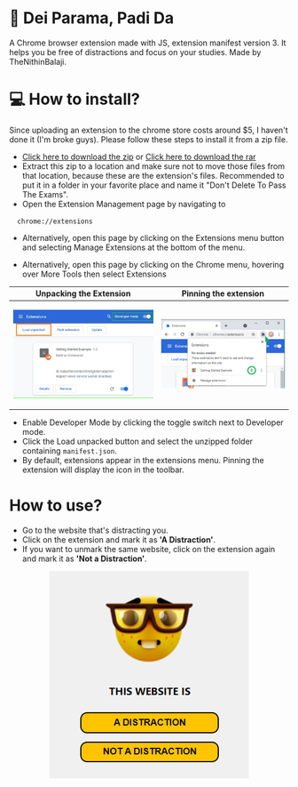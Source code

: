 # 🤔 Dei Parama, Padi Da
A Chrome browser extension made with JS, extension manifest version 3. It helps you be free of distractions and focus on your studies. Made by TheNithinBalaji.

# 💻 How to install?
Since uploading an extension to the chrome store costs around $5, I haven't done it (I'm broke guys). Please follow these steps to install it from a zip file.

+ <a href = "https://github.com/thenithinbalaji/PadiDa-Extension/releases/download/1.0.0/padida.zip" >Click here to download the zip</a> or  <a href = "https://github.com/thenithinbalaji/PadiDa-Extension/releases/download/1.0.0/padida.rar" >Click here to download the rar</a>
+ Extract this zip to a location and make sure not to move those files from that location, because these are the extension's files. Recommended to put it in a folder in your favorite place and name it "Don't Delete To Pass The Exams".
+ Open the Extension Management page by navigating to 
```
  chrome://extensions
```
+ Alternatively, open this page by clicking on the Extensions menu button and selecting Manage Extensions at the bottom of the menu.

+ Alternatively, open this page by clicking on the Chrome menu, hovering over More Tools then select Extensions

| Unpacking the Extension | Pinning the extension |
|:------------------------:|:----------------------------------------------:|
| <p align = "center"><img src="readme assets\load unpacked.png"></p> | <p align = "center"><img src="readme assets\pinning extension.png"></p> |

+ Enable Developer Mode by clicking the toggle switch next to Developer mode.
+ Click the Load unpacked button and select the unzipped folder containing `manifest.json`.
+ By default, extensions appear in the extensions menu. Pinning the extension will display the icon in the toolbar.

# How to use?
+ Go to the website that's distracting you.
+ Click on the extension and mark it as **'A Distraction'**.
+ If you want to unmark the same website, click on the extension again and mark it as **'Not a Distraction'**.

<p align = "center"><img src="readme assets\extension.png"></p>
